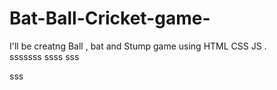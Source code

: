 # Bat-Ball-Cricket-game-
I'll be creatng  Ball , bat  and Stump game  using HTML CSS JS .   
sssssss
ssss
sss

sss
